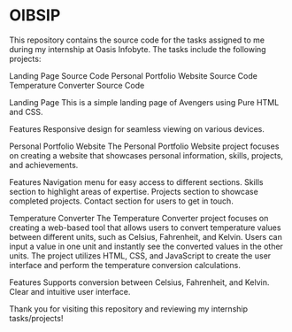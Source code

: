 # OIBSIP

This repository contains the source code for the tasks assigned to me during my internship at Oasis Infobyte. The tasks include the following projects:

Landing Page Source Code 
Personal Portfolio Website Source Code
Temperature Converter Source Code
 
Landing Page
This is a simple landing page of Avengers using Pure HTML and CSS.

Features
Responsive design for seamless viewing on various devices.

Personal Portfolio Website
The Personal Portfolio Website project focuses on creating a website that showcases personal information, skills, projects, and achievements. 

Features
Navigation menu for easy access to different sections.
Skills section to highlight areas of expertise.
Projects section to showcase completed projects.
Contact section for users to get in touch.

Temperature Converter
The Temperature Converter project focuses on creating a web-based tool that allows users to convert temperature values between different units, such as Celsius, Fahrenheit, and Kelvin. Users can input a value in one unit and instantly see the converted values in the other units. The project utilizes HTML, CSS, and JavaScript to create the user interface and perform the temperature conversion calculations.

Features
Supports conversion between Celsius, Fahrenheit, and Kelvin.
Clear and intuitive user interface.


Thank you for visiting this repository and reviewing my internship tasks/projects!
